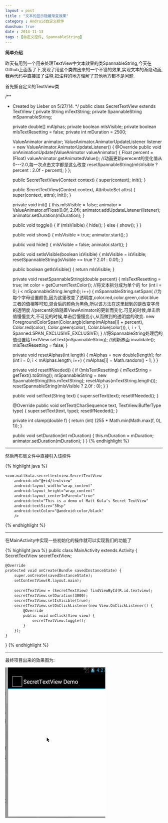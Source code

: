 ```yaml
---
layout : post
title : "文本的显示隐藏渐变效果"
category : Android自定义控件
duoshuo: true
date : 2014-11-13
tags : [自定义控件, SpannableString]
---
```


**简单介绍**

昨天有用到一个用来处理TextView中文本效果的类SpannableString,今天在Github上面逛了下,发现了用这个类做出来的一个不错的效果,实现文本的渐隐动画,我再代码中直接加了注释,把注释的地方理解了其他地方都不是问题.

<!-- more -->

首先撕自定义的TextView类


/**
 * Created by Lieber on 5/27/14.
 */
public class SecretTextView extends TextView {
    private String mTextString;
    private SpannableString mSpannableString;

    private double[] mAlphas;
    private boolean mIsVisible;
    private boolean mIsTextResetting = false;
    private int mDuration = 2500;

    ValueAnimator animator;
    ValueAnimator.AnimatorUpdateListener listener = new ValueAnimator.AnimatorUpdateListener() {
        @Override
        public void onAnimationUpdate(ValueAnimator valueAnimator) {
            Float percent = (Float) valueAnimator.getAnimatedValue();
            //动画更新perecent的变化值从0---2.0,每一次点击文字都是这么改变
            resetSpannableString(mIsVisible ? percent : 2.0f - percent);
        }
    };

    public SecretTextView(Context context) {
        super(context);
        init();
    }

    public SecretTextView(Context context, AttributeSet attrs) {
        super(context, attrs);
        init();
    }

    private void init() {
        this.mIsVisible = false;
        animator = ValueAnimator.ofFloat(0.0f, 2.0f);
        animator.addUpdateListener(listener);
        animator.setDuration(mDuration);
    }

    public void toggle() {
        if (mIsVisible) {
            hide();
        } else {
            show();
        }
    }

    public void show() {
        mIsVisible = true;
        animator.start();
    }

    public void hide() {
        mIsVisible = false;
        animator.start();
    }

    public void setIsVisible(boolean isVisible) {
        mIsVisible = isVisible;
        resetSpannableString(isVisible == true ? 2.0f : 0.0f);
    }

    public boolean getIsVisible() {
        return mIsVisible;
    }

    private void resetSpannableString(double percent) {
        mIsTextResetting = true;
        int color = getCurrentTextColor();
        //将文本拆分成为单个的
        for (int i = 0; i < mSpannableString.length(); i++) {
            mSpannableString.setSpan(
                    //为每个字母设置颜色,因为这里改变了透明度,color.red,color.green,color.blue三者的值相等可知,混合后的颜色为黑色,所以该方法在这里起到的是改变字母的透明度
                    //percent的值随着ViewAnimator的更新而变化.可见的时候,单击后值慢慢变大,不可见的时候,单击后慢慢变小,从而做到的透明度的改变.
                    new ForegroundColorSpan(Color.argb(clamp(mAlphas[i] + percent), Color.red(color), Color.green(color), Color.blue(color))), i, i + 1, Spanned.SPAN_EXCLUSIVE_EXCLUSIVE);
        }
           //将SpannableString处理后的值设置给TextView
        setText(mSpannableString);
        //刷新界面
        invalidate();
        mIsTextResetting = false;
    }

    private void resetAlphas(int length) {
        mAlphas = new double[length];
        for (int i = 0; i < mAlphas.length; i++) {
            mAlphas[i] = Math.random() - 1;
        }
    }

    private void resetIfNeeded() {
        if (!mIsTextResetting) {
            mTextString = getText().toString();
            mSpannableString = new SpannableString(this.mTextString);
            resetAlphas(mTextString.length());
            resetSpannableString(mIsVisible ? 2.0f : 0);
        }
    }

    public void setText(String text) {
        super.setText(text);
        resetIfNeeded();
    }

    @Override
    public void setText(CharSequence text, TextView.BufferType type) {
        super.setText(text, type);
        resetIfNeeded();
    }

    private int clamp(double f) {
        return (int) (255 * Math.min(Math.max(f, 0), 1));
    }

    public void setDuration(int mDuration) {
        this.mDuration = mDuration;
        animator.setDuration(mDuration);
    }
}
{% endhighlight %}

---

然后再布局文件中直接引入该控件

{% highlight java %}
<?xml version="1.0" encoding="utf-8"?>
<RelativeLayout
    xmlns:android="http://schemas.android.com/apk/res/android"
    android:orientation="vertical"
    android:layout_width="fill_parent"
    android:layout_height="fill_parent"
    android:padding="30dp"
    android:background="@android:color/white"
    >

    <com.mattkula.secrettextview.SecretTextView
        android:id="@+id/textview"
        android:layout_width="wrap_content"
        android:layout_height="wrap_content"
        android:layout_centerInParent="true"
        android:text="This is a demo of Matt Kula's Secret TextView"
        android:textSize="30sp"
        android:textColor="@android:color/black"
        />

</RelativeLayout>
{% endhighlight %}

---

在MainActivity中实现一些初始化的操作就可以实现我们的功能了

{% highlight java %}
public class MainActivity extends Activity {
    SecretTextView secretTextView;

    @Override
    protected void onCreate(Bundle savedInstanceState) {
        super.onCreate(savedInstanceState);
        setContentView(R.layout.main);

        secretTextView = (SecretTextView) findViewById(R.id.textview);
        secretTextView.setDuration(3000);
        secretTextView.setIsVisible(true);
        secretTextView.setOnClickListener(new View.OnClickListener() {
            @Override
            public void onClick(View view) {
                secretTextView.toggle();
            }
        });
    }
}
{% endhighlight %}

---

最终项目出来的效果图为:

![图片链接](/res/img/blog/2014/11/13/cc.gif)

